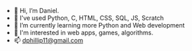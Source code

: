 - 👋 Hi, I’m Daniel.
- 👀 I've used Python, C, HTML, CSS, SQL, JS, Scratch
- 🌱 I’m currently learning more Python and Web development
- 💞️ I'm interested in web apps, games, algorithms. 
- 📫 dphillip11@gmail.com

<!---
dphillip11/dphillip11 is a ✨ special ✨ repository because its `README.md` (this file) appears on your GitHub profile.
You can click the Preview link to take a look at your changes.
--->
